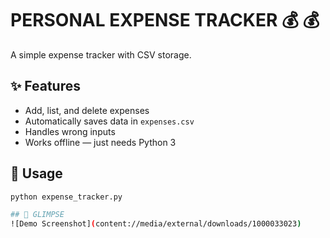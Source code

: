 # PERSONAL EXPENSE TRACKER 💰 💰 


A simple expense tracker with CSV storage.

## ✨ Features
- Add, list, and delete expenses
- Automatically saves data in `expenses.csv`
- Handles wrong inputs 
- Works offline — just needs Python 3

## 🚀 Usage
```bash
python expense_tracker.py

## 🌟 GLIMPSE
![Demo Screenshot](content://media/external/downloads/1000033023)
